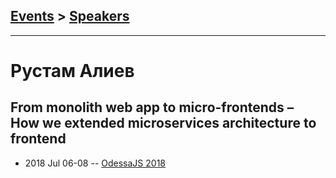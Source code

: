 ## [Events](../README.md) > [Speakers](../speakers.md)
---

# Рустам Алиев

## From monolith web app to micro-frontends – How we extended microservices architecture to frontend
- 2018 Jul 06-08 -- [OdessaJS 2018](https://www.youtube.com/watch?v=kNMOucPMYmE)    
